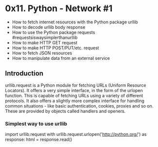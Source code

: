 # 0x11. Python - Network #1
* How to fetch internet resources with the Python package urllib
* How to decode urllib body response
* How to use the Python package requests #requestsiswaysimplerthanurllib
* How to make HTTP GET request
* How to make HTTP POST/PUT/etc. request
* How to fetch JSON resources
* How to manipulate data from an external service

## Introduction
urllib.request is a Python module for fetching URLs (Uniform Resource Locators). 
It offers a very simple interface, in the form of the urlopen function. 
This is capable of fetching URLs using a variety of different protocols. 
It also offers a slightly more complex interface for handling common situations - 
like basic authentication, cookies, proxies and so on. These are provided by 
objects called handlers and openers.

### Simplest way to use urllib

import urllib.request
with urllib.request.urlopen('http://python.org/') as response:
   html = response.read()

